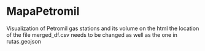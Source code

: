 # MapaPetromil
Visualization of Petromil gas stations and its volume
on the html the location of the file merged_df.csv needs to be changed as well as the one in rutas.geojson
